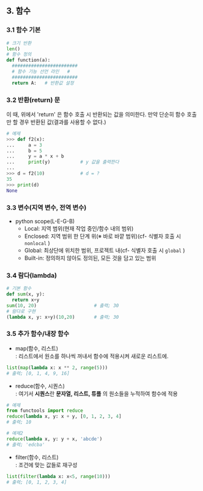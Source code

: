 ## 3. 함수
### 3.1 함수 기본
```py
# 크기 반환
len()
# 함수 정의
def function(a):
  ########################
  # 함수 기능 선언 라인   #
  ########################
  return A:   # 반환값 설정
```  

### 3.2 반환(return) 문  
이 때, 위에서 'return' 은 함수 호출 시 반환되는 값을 의미한다.
만약 단순히 함수 호출만 할 경우 반환된 값(결과를 사용할 수 없다.)
```py
# 예제
>>> def f2(x):
...     a = 3
...     b = 5
...     y = a * x + b
...     print(y)           # y 값을 출력한다
...
>>> d = f2(10)             # d = ?
35
>>> print(d)
None
```  

### 3.3 변수(지역 변수, 전역 변수)
* python scope(L-E-G-B)
  - Local: 지역 범위(현재 작업 중인/함수 내의 범위)
  - Enclosed: 지역 범위 한 단계 위(※ 바로 바깥 범위)(cf- 식별자 호출 시 `nonlocal` )
  - Global: 최상단에 위치한 범위, 프로젝트 내(cf- 식별자 호출 시 `global` )
  - Built-in: 정의하지 않아도 정의된, 모든 것을 담고 있는 범위

### 3.4 람다(lambda)
```py
# 기본 함수
def sum(x, y):
  return x+y
sum(10, 20)                     # 출력; 30
# 람다로 구현
(lambda x, y: x+y)(10,20)       # 출력; 30
```

### 3.5 추가 함수/내장 함수
* map(함수, 리스트)  
: 리스트에서 원소를 하나씩 꺼내서 함수에 적용시켜 새로운 리스트에.  
```py
list(map(lambda x: x ** 2, range(5)))
# 출력; [0, 1, 4, 9, 16]
```

* reduce(함수, 시퀀스)  
: 여기서 **시퀀스**란 **문자열, 리스트, 튜플** 의 원소들을 누적하여 함수에 적용  
```py
# 예제
from functools import reduce
reduce(lambda x, y: x + y, [0, 1, 2, 3, 4]
# 출력; 10
```  
```py
# 예제2
reduce(lambda x, y: y + x, 'abcde')
# 출력; 'edcba'
```

* filter(함수, 리스트)  
: 조건에 맞는 값들로 재구성
```py
list(filter(lambda x: x<5, range(10)))
# 출력; [0, 1, 2, 3, 4]
```

